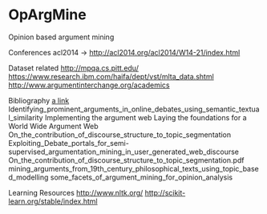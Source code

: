 # OpArgMine
Opinion based argument mining


Conferences
acl2014 -> http://acl2014.org/acl2014/W14-21/index.html


Dataset related
http://mpqa.cs.pitt.edu/
https://www.research.ibm.com/haifa/dept/vst/mlta_data.shtml
http://www.argumentinterchange.org/academics

Bibliography
[a link](https://github.com/user/repo/blob/branch/other_file.md)
Identifying_prominent_arguments_in_online_debates_using_semantic_textual_similarity
Implementing the argument web
Laying the foundations for a World Wide Argument Web
On_the_contribution_of_discourse_structure_to_topic_segmentation
Exploiting_Debate_portals_for_semi-supervised_argumentation_mining_in_user_generated_web_discourse
On_the_contribution_of_discourse_structure_to_topic_segmentation.pdf
mining_arguments_from_19th_century_philosophical_texts_using_topic_based_modelling
some_facets_of_argument_mining_for_opinion_analysis


Learning Resources
http://www.nltk.org/
http://scikit-learn.org/stable/index.html
